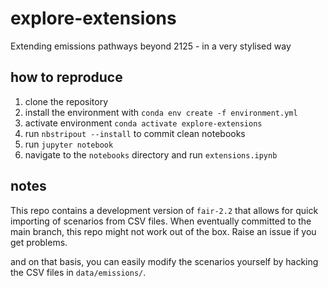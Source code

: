 # explore-extensions
Extending emissions pathways beyond 2125 - in a very stylised way

## how to reproduce
1. clone the repository
2. install the environment with `conda env create -f environment.yml`
3. activate environment `conda activate explore-extensions`
4. run `nbstripout --install` to commit clean notebooks
5. run `jupyter notebook`
6. navigate to the `notebooks` directory and run `extensions.ipynb`

## notes
This repo contains a development version of `fair-2.2` that allows for quick importing of scenarios from CSV files. When eventually committed to the main branch, this repo might not work out of the box. Raise an issue if you get problems.

and on that basis, you can easily modify the scenarios yourself by hacking the CSV files in `data/emissions/`.